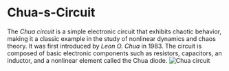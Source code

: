 # Chua-s-Circuit
The *Chua circuit* is a simple electronic circuit that exhibits chaotic behavior, making it a classic example in the study of nonlinear dynamics and chaos theory. It was first introduced by *Leon O. Chua* in 1983. The circuit is composed of basic electronic components such as resistors, capacitors, an inductor, and a nonlinear element called the Chua diode.
![Chua circuit](https://github.com/user-attachments/assets/1cdb22be-5088-403e-be15-a2d5a713ca87)
